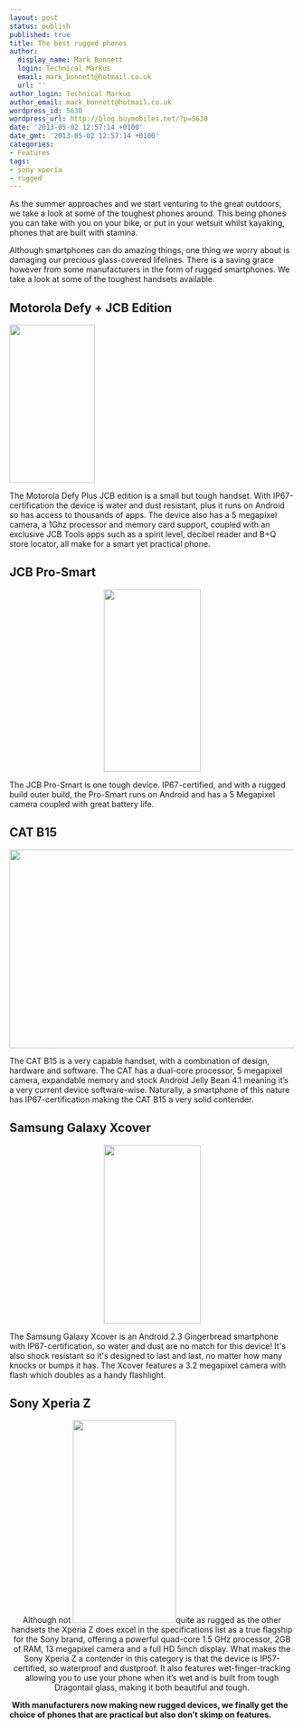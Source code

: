 ```yaml
---
layout: post
status: publish
published: true
title: The best rugged phones
author:
  display_name: Mark Bonnett
  login: Technical Markus
  email: mark_bonnett@hotmail.co.uk
  url: ''
author_login: Technical Markus
author_email: mark_bonnett@hotmail.co.uk
wordpress_id: 5630
wordpress_url: http://blog.buymobiles.net/?p=5630
date: '2013-05-02 12:57:14 +0100'
date_gmt: '2013-05-02 12:57:14 +0100'
categories:
- Features
tags:
- sony xperia
- rugged
---
```

<p><span class="postStandFirst">As the summer approaches and we start venturing to the great outdoors, we take a look at some of the toughest phones around. This being phones you can take with you on your bike, or put in your wetsuit whilst kayaking, phones that are built with stamina.</span></p>
<p>Although smartphones can do amazing things, one thing we worry about is damaging our precious glass-covered lifelines. There is a saving grace however from some manufacturers in the form of rugged smartphones. We take a look at some of the toughest handsets available.</p>
<h2>Motorola Defy + JCB Edition</h2>
<p><img class="aligncenter" alt="" src="https://www.buymobilephones.net/prodimg/motorola_defy_plus_jcb.jpg" width="151" height="279" /></p>
<p style="text-align: left;">The Motorola Defy Plus JCB edition is a small but tough handset. With IP67-certification the device is water and dust resistant, plus it runs on Android so has access to thousands of apps. The device also has a 5 megapixel camera, a 1Ghz processor and memory card support, coupled with an exclusive JCB Tools apps such as a spirit level, decibel reader and B+Q store locator, all make for a smart yet practical phone.</p>
<h2 style="text-align: left;">JCB Pro-Smart</h2>
<p style="text-align: center;"><img class="aligncenter" alt="" src="https://www.buymobilephones.net/prodimg/jcb_prosmart.jpg" width="171" height="322" /></p>
<p>The JCB Pro-Smart is one tough device. IP67-certified, and with a rugged build outer build, the Pro-Smart runs on Android and has a 5 Megapixel camera coupled with great battery life.</p>
<h2>CAT B15</h2>
<p style="text-align: center;"><img class="aligncenter" alt="" src="http://www.komputerswiat.pl/media/2013/57/2834903/cat.jpg" width="543" height="350" /></p>
<p style="text-align: left;">The CAT B15 is a very capable handset, with a combination of design, hardware and software. The CAT has a dual-core processor, 5 megapixel camera, expandable memory and stock Android Jelly Bean 4.1 meaning it&rsquo;s a very current device software-wise. Naturally, a smartphone of this nature has IP67-certification making the CAT B15 a very solid contender.</p>
<h2 style="text-align: left;">Samsung Galaxy Xcover</h2>
<p style="text-align: center;"><img class="aligncenter" alt="" src="https://www.buymobilephones.net/prodimg/samsung_galaxy_xcover.jpg" width="171" height="315" /></p>
<p>The Samsung Galaxy Xcover is an Android 2.3 Gingerbread smartphone with IP67-certification, so water and dust are no match for this device! It's also shock resistant so it's designed to last and last, no matter how many knocks or bumps it has. The Xcover features a 3.2 megapixel camera with flash which doubles as a handy flashlight.</p>
<h2>Sony Xperia Z</h2>
<p style="text-align: center;">Although not&nbsp;<img class="aligncenter" alt="" src="https://www.buymobilephones.net/prodimg/sony_xperia_z.jpg" width="182" height="358" />quite as rugged as the other handsets the Xperia Z does excel in the specifications list as a true flagship for the Sony brand, offering a powerful quad-core 1.5 GHz processor, 2GB of RAM, 13 megapixel camera and a full HD 5inch display. What makes the Sony Xperia Z a contender in this category is that the device is IP57-certified, so waterproof and dustproof. It also features wet-finger-tracking allowing you to use your phone when it&rsquo;s wet and is built from tough Dragontail glass, making it both beautiful and tough.</p>
<p>&nbsp;<strong>With manufacturers now making new rugged devices, we finally get the choice of phones that are practical but also don&rsquo;t skimp on features.</strong></p>
